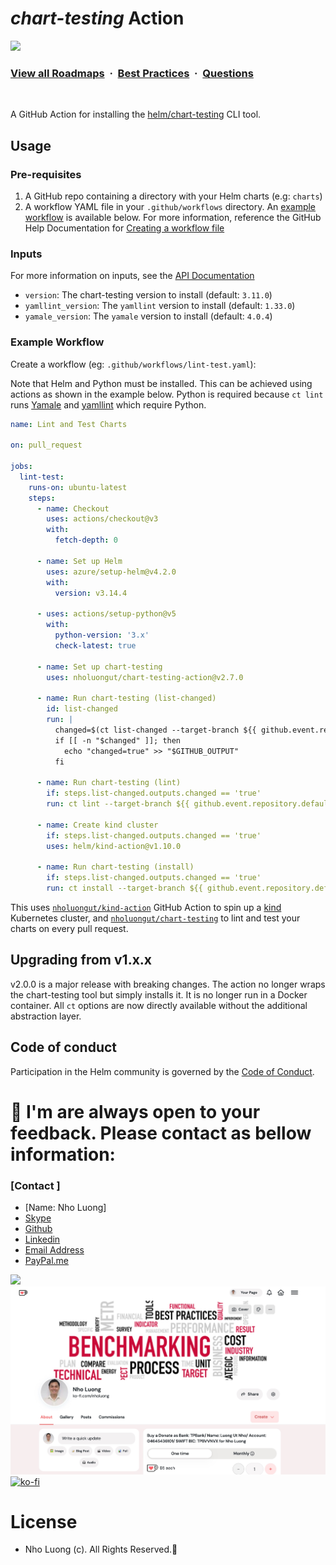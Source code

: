# *chart-testing* Action

![](https://i.imgur.com/waxVImv.png)
### [View all Roadmaps](https://github.com/nholuongut/all-roadmaps) &nbsp;&middot;&nbsp; [Best Practices](https://github.com/nholuongut/all-roadmaps/blob/main/public/best-practices/) &nbsp;&middot;&nbsp; [Questions](https://www.linkedin.com/in/nholuong/)
<br/>

A GitHub Action for installing the [helm/chart-testing](https://github.com/nholuongut/chart-testing) CLI tool.

## Usage

### Pre-requisites

1. A GitHub repo containing a directory with your Helm charts (e.g: `charts`)
1. A workflow YAML file in your `.github/workflows` directory.
  An [example workflow](#example-workflow) is available below.
  For more information, reference the GitHub Help Documentation for [Creating a workflow file](https://help.github.com/en/articles/configuring-a-workflow#creating-a-workflow-file)

### Inputs

For more information on inputs, see the [API Documentation](https://developer.github.com/v3/repos/releases/#input)

- `version`: The chart-testing version to install (default: `3.11.0`)
- `yamllint_version`: The `yamllint` version to install (default: `1.33.0`)
- `yamale_version`: The `yamale` version to install (default: `4.0.4`)

### Example Workflow

Create a workflow (eg: `.github/workflows/lint-test.yaml`):

Note that Helm and Python must be installed.
This can be achieved using actions as shown in the example below.
Python is required because `ct lint` runs [Yamale](https://github.com/nholuongut/yamale) and [yamllint](https://github.com/nholuongut/yamllint) which require Python.

```yaml
name: Lint and Test Charts

on: pull_request

jobs:
  lint-test:
    runs-on: ubuntu-latest
    steps:
      - name: Checkout
        uses: actions/checkout@v3
        with:
          fetch-depth: 0

      - name: Set up Helm
        uses: azure/setup-helm@v4.2.0
        with:
          version: v3.14.4

      - uses: actions/setup-python@v5
        with:
          python-version: '3.x'
          check-latest: true

      - name: Set up chart-testing
        uses: nholuongut/chart-testing-action@v2.7.0

      - name: Run chart-testing (list-changed)
        id: list-changed
        run: |
          changed=$(ct list-changed --target-branch ${{ github.event.repository.default_branch }})
          if [[ -n "$changed" ]]; then
            echo "changed=true" >> "$GITHUB_OUTPUT"
          fi

      - name: Run chart-testing (lint)
        if: steps.list-changed.outputs.changed == 'true'
        run: ct lint --target-branch ${{ github.event.repository.default_branch }}

      - name: Create kind cluster
        if: steps.list-changed.outputs.changed == 'true'
        uses: helm/kind-action@v1.10.0

      - name: Run chart-testing (install)
        if: steps.list-changed.outputs.changed == 'true'
        run: ct install --target-branch ${{ github.event.repository.default_branch }}
```

This uses [`nholuongut/kind-action`](https://www.github.com/nholuongut/kind-action) GitHub Action to spin up a [kind](https://kind.sigs.k8s.io/) Kubernetes cluster,
and [`nholuongut/chart-testing`](https://www.github.com/nholuongut/chart-testing) to lint and test your charts on every pull request.

## Upgrading from v1.x.x

v2.0.0 is a major release with breaking changes.
The action no longer wraps the chart-testing tool but simply installs it.
It is no longer run in a Docker container.
All `ct` options are now directly available without the additional abstraction layer.

## Code of conduct

Participation in the Helm community is governed by the [Code of Conduct](CODE_OF_CONDUCT.md).

# 🚀 I'm are always open to your feedback.  Please contact as bellow information:
### [Contact ]
* [Name: Nho Luong]
* [Skype](luongutnho_skype)
* [Github](https://github.com/nholuongut/)
* [Linkedin](https://www.linkedin.com/in/nholuong/)
* [Email Address](luongutnho@hotmail.com)
* [PayPal.me](https://www.paypal.com/paypalme/nholuongut)

![](https://i.imgur.com/waxVImv.png)
![](Donate.png)
[![ko-fi](https://ko-fi.com/img/githubbutton_sm.svg)](https://ko-fi.com/nholuong)

# License
* Nho Luong (c). All Rights Reserved.🌟